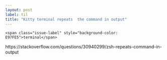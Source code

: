 ```yaml
---
layout: post
label: til
title: "Kitty terminal repeats  the command in output"
---
```


<p>
  
  	<span class="issue-label" style="background-color: E97FE5">terminal</span>
  
</p>
https://stackoverflow.com/questions/30940299/zsh-repeats-command-in-output

